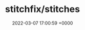 ---
title: "stitchfix/stitches"
link: "https://github.com/stitchfix/stitches"
date: "2022-03-07 17:00:59 +0000"
---